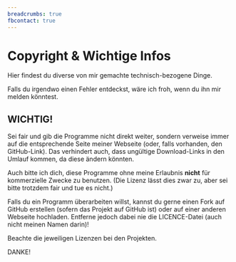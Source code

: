 ```yaml
---
breadcrumbs: true
fbcontact: true
---
```


# Copyright & Wichtige Infos

Hier findest du diverse von mir gemachte technisch-bezogene Dinge.

Falls du irgendwo einen Fehler entdeckst, wäre ich froh, wenn du ihn mir melden könntest.

## WICHTIG!

Sei fair und gib die Programme nicht direkt weiter, sondern verweise immer auf die entsprechende Seite meiner Webseite (oder, falls vorhanden, den GitHub-Link). Das verhindert auch, dass ungültige Download-Links in den Umlauf kommen, da diese ändern könnten.

Auch bitte ich dich, diese Programme ohne meine Erlaubnis **nicht** für kommerzielle Zwecke zu benutzen. (Die Lizenz lässt dies zwar zu, aber sei bitte trotzdem fair und tue es nicht.)

Falls du ein Programm überarbeiten willst, kannst du gerne einen Fork auf GitHub erstellen (sofern das Projekt auf GitHub ist) oder auf einer anderen Webseite hochladen. Entferne jedoch dabei nie die LICENCE-Datei (auch nicht meinen Namen darin)!

Beachte die jeweiligen Lizenzen bei den Projekten.

DANKE!
